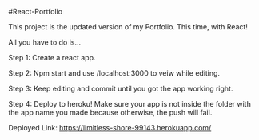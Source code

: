 #React-Portfolio

This project is the updated version of my Portfolio. This time, with React! 



All you have to do is...

Step 1: Create a react app.

Step 2: Npm start and use /localhost:3000 to veiw while editing.

Step 3: Keep editing and commit until you got the app working right.

Step 4: Deploy to heroku! Make sure your app is not inside the folder with the app name you made because otherwise, the push will fail. 

Deployed Link: https://limitless-shore-99143.herokuapp.com/
